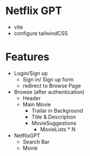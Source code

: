 # Netflix GPT
- vite
- configure tailwindCSS

# Features
- Login/Sign up
    - Sign in/ Sign up form
    - redirect to Browse Page
- Browse (after authentication)
    - Header
    - Main Movie
        - Trailar in Background
        - Title & Description
        - MovieSuggestions
            - MovieLists * N
- NetflixGPT
    - Search Bar
    - Movie